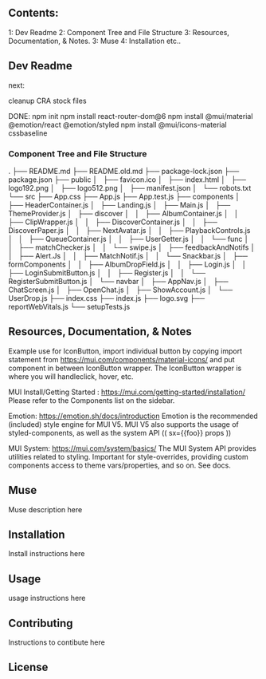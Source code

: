 ## Contents:
1: Dev Readme
2: Component Tree and File Structure
3: Resources, Documentation, & Notes.
3: Muse 
4: Installation
etc..

## Dev Readme
next:


cleanup CRA stock files

DONE:
npm init 
npm install react-router-dom@6
npm install @mui/material @emotion/react @emotion/styled
npm install @mui/icons-material
cssbaseline




### Component Tree and File Structure
.
├── README.md
├── README.old.md
├── package-lock.json
├── package.json
├── public
│   ├── favicon.ico
│   ├── index.html
│   ├── logo192.png
│   ├── logo512.png
│   ├── manifest.json
│   └── robots.txt
└── src
    ├── App.css
    ├── App.js
    ├── App.test.js
    ├── components
    │   ├── HeaderContainer.js
    │   ├── Landing.js
    │   ├── Main.js
    │   ├── ThemeProvider.js
    │   ├── discover
    │   │   ├── AlbumContainer.js
    │   │   ├── ClipWrapper.js
    │   │   ├── DiscoverContainer.js
    │   │   ├── DiscoverPaper.js
    │   │   ├── NextAvatar.js
    │   │   ├── PlaybackControls.js
    │   │   ├── QueueContainer.js
    │   │   ├── UserGetter.js
    │   │   └── func
    │   │       ├── matchChecker.js
    │   │       └── swipe.js
    │   ├── feedbackAndNotifs
    │   │   ├── Alert.Js
    │   │   ├── MatchNotif.js
    │   │   └── Snackbar.js
    │   ├── formComponents
    │   │   ├── AlbumDropField.js
    │   │   ├── Login.js
    │   │   ├── LoginSubmitButton.js
    │   │   ├── Register.js
    │   │   └── RegisterSubmitButton.js
    │   └── navbar
    │       ├── AppNav.js
    │       ├── ChatScreen.js
    │       ├── OpenChat.js
    │       ├── ShowAccount.js
    │       └── UserDrop.js
    ├── index.css
    ├── index.js
    ├── logo.svg
    ├── reportWebVitals.js
    └── setupTests.js

## Resources, Documentation, & Notes
Example use for IconButton, import individual button by copying import statement from https://mui.com/components/material-icons/ and put component in between IconButton wrapper. The IconButton wrapper is where you will handleclick, hover, etc. 
<!-- <IconButton
                size="large"
                aria-label="account of current user"
                aria-controls="menu-appbar"
                aria-haspopup="true"
                onClick={handleMenu}
                color="inherit"
              >
                <AccountCircle />
              </IconButton> -->

MUI Install/Getting Started : https://mui.com/getting-started/installation/
Please refer to the Components list on the sidebar.

Emotion: https://emotion.sh/docs/introduction
Emotion is the recommended (included) style engine for MUI V5. MUI V5 also supports the usage of styled-components, as well as the system API (( sx={{foo}} props ))

MUI System: https://mui.com/system/basics/
The MUI System API provides utilities related to styling. Important for style-overrides, providing custom components access to theme vars/properties, and so on. See docs. 



## Muse
Muse description here

## Installation
Install instructions here

## Usage
usage instructions here

## Contributing
Instructions to contibute here

## License 
